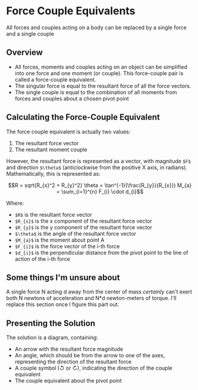# Force Couple Equivalents

All forces and couples acting on a body can be replaced by a single force and a single couple

## Overview

- All forces, moments and couples acting on an object can be simplified into one force and one moment (or couple). This 
force-couple pair is called a force-couple equivalent.
- The singular force is equal to the resultant force of all the force vectors.
- The single couple is equal to the combination of all moments from forces and couples about a chosen pivot point

## Calculating the Force-Couple Equivalent

The force couple equivalent is actually two values:
1. The resultant force vector
2. The resultant moment couple

However, the resultant force is represented as a vector, with magnitude `$F$` and direction `$\theta$` (anticlockwise from the 
positive X axis, in radians). Mathematically, this is represented as:
```math
R = sqrt{R_{x}^2 + R_{y}^2}
\theta = \tan^{-1}(\frac{R_{y}}{R_{x}})
M_{a} = \sum_{i=1}^{n} F_{i} \cdot d_{i}
```
Where:
- `$R$` is the resultant force vector
- `$R_{x}$` is the x component of the resultant force vector
- `$R_{y}$` is the y component of the resultant force vector
- `$\theta$` is the angle of the resultant force vector
- `$M_{a}$` is the moment about point A
- `$F_{i}$` is the force vector of the i-th force
- `$d_{i}$` is the perpendicular distance from the pivot point to the line of action of the i-th force

## Some things I'm unsure about

A single force N acting d away from the center of mass _certainly_ can't exert both N newtons of acceleration and N*d newton-meters 
of torque. I'll replace this section once I figure this part out.

## Presenting the Solution

The solution is a diagram, containing:
- An arrow with the resultant force magnitude
- An angle, which should be from the arrow to one of the axes, representing the direction of the 
resultant force
- A couple symbol (↺ or ↻), indicating the direction of the couple equivalent
- The couple equivalent about the pivot point